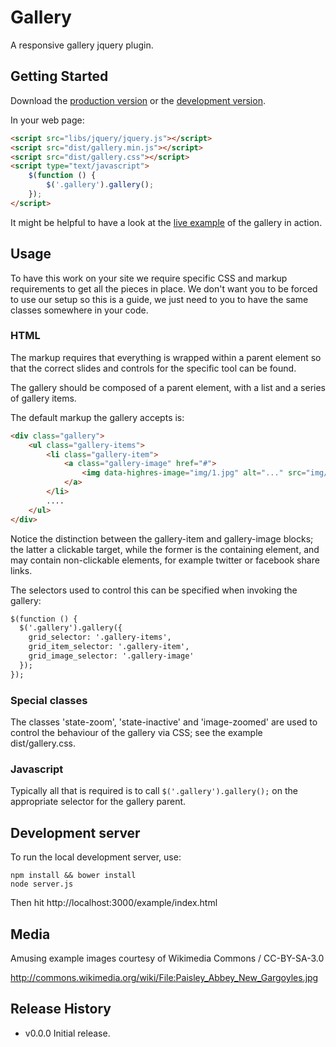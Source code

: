 # Gallery

A responsive gallery jquery plugin.

## Getting Started

Download the [production version][min] or the [development version][max].

[min]: https://raw.github.com/hatchddigital/hatchling.slide/master/dist/slide.min.js
[max]: https://raw.github.com/hatchddigital/hatchling.slide/master/src/slide.js

In your web page:

```html
<script src="libs/jquery/jquery.js"></script>
<script src="dist/gallery.min.js"></script>
<script src="dist/gallery.css"></script>
<script type="text/javascript">
    $(function () {
        $('.gallery').gallery();
    });
</script>
```

It might be helpful to have a look at the [live example][live] of the gallery in action.

[live]: http://shadowmint.github.io/gallery/index.html

## Usage

To have this work on your site we require specific CSS and markup requirements
to get all the pieces in place. We don't want you to be forced to use our
setup so this is a guide, we just need to you to have the same classes
somewhere in your code.

### HTML

The markup requires that everything is wrapped within a parent element so
that the correct slides and controls for the specific tool can be found.

The gallery should be composed of a parent element, with a list and a series
of gallery items. 

The default markup the gallery accepts is:

```html
<div class="gallery">
    <ul class="gallery-items">
        <li class="gallery-item">
            <a class="gallery-image" href="#">
                <img data-highres-image="img/1.jpg" alt="..." src="img/1.min.jpg"/>
            </a>
        </li>
        ....
    </ul>
</div>
```

Notice the distinction between the gallery-item and gallery-image blocks; 
the latter a clickable target, while the former is the containing element,
and may contain non-clickable elements, for example twitter or facebook share
links.

The selectors used to control this can be specified when invoking the
gallery:

```html
$(function () {
  $('.gallery').gallery({
    grid_selector: '.gallery-items',
    grid_item_selector: '.gallery-item',
    grid_image_selector: '.gallery-image'
  });
});
```

### Special classes

The classes 'state-zoom', 'state-inactive' and 'image-zoomed' are used to control 
the behaviour of the gallery via CSS; see the example dist/gallery.css.

### Javascript

Typically all that is required is to call `$('.gallery').gallery();` on the 
appropriate selector for the gallery parent.

## Development server

To run the local development server, use:

    npm install && bower install
    node server.js

Then hit http://localhost:3000/example/index.html

## Media

Amusing example images courtesy of Wikimedia Commons / CC-BY-SA-3.0

http://commons.wikimedia.org/wiki/File:Paisley_Abbey_New_Gargoyles.jpg

## Release History
- v0.0.0 Initial release.
